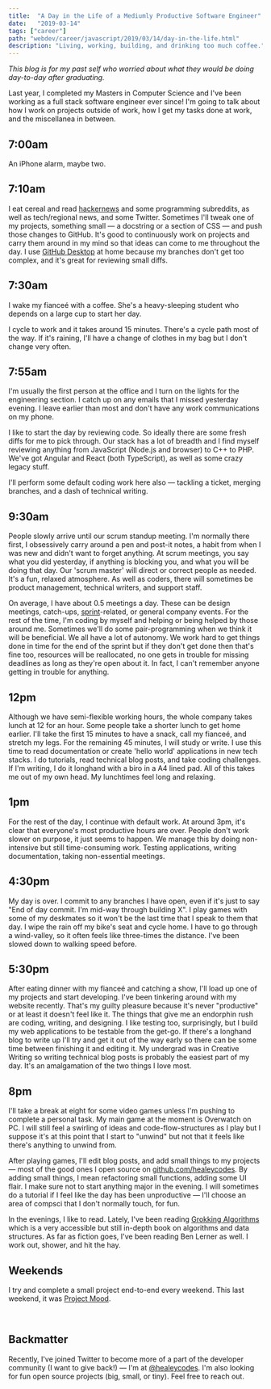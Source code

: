 ```yaml
---
title:  "A Day in the Life of a Mediumly Productive Software Engineer"
date:   "2019-03-14"
tags: ["career"]
path: "webdev/career/javascript/2019/03/14/day-in-the-life.html"
description: "Living, working, building, and drinking too much coffee."
---
```


*This blog is for my past self who worried about what they would be doing day-to-day after graduating.*

Last year, I completed my Masters in Computer Science and I've been working as a full stack software engineer ever since! I'm going to talk about how I work on projects outside of work, how I get my tasks done at work, and the miscellanea in between.



## 7:00am

An iPhone alarm, maybe two.

## 7:10am

I eat cereal and read [hackernews](https://news.ycombinator.com/) and some programming subreddits, as well as tech/regional news, and some Twitter. Sometimes I'll tweak one of my projects, something small — a docstring or a section of CSS — and push those changes to GitHub. It's good to continuously work on projects and carry them around in my mind so that ideas can come to me throughout the day. I use [GitHub Desktop](https://desktop.github.com/) at home because my branches don't get too complex, and it's great for reviewing small diffs.

## 7:30am

I wake my fianceé with a coffee. She's a heavy-sleeping student who depends on a large cup to start her day.

I cycle to work and it takes around 15 minutes. There's a cycle path most of the way. If it's raining, I'll have a change of clothes in my bag but I don't change very often.

## 7:55am

I'm usually the first person at the office and I turn on the lights for the engineering section. I catch up on any emails that I missed yesterday evening. I leave earlier than most and don't have any work communications on my phone.

I like to start the day by reviewing code. So ideally there are some fresh diffs for me to pick through. Our stack has a lot of breadth and I find myself reviewing anything from JavaScript (Node.js and browser) to C++ to PHP. We've got Angular and React (both TypeScript), as well as some crazy legacy stuff.

I'll perform some default coding work here also — tackling a ticket, merging branches, and a dash of technical writing.

## 9:30am

People slowly arrive until our scrum standup meeting. I'm normally there first, I obsessively carry around a pen and post-it notes, a habit from when I was new and didn't want to forget anything. At scrum meetings, you say what you did yesterday, if anything is blocking you, and what you will be doing that day. Our 'scrum master' will direct or correct people as needed. It's a fun, relaxed atmosphere. As well as coders, there will sometimes be product management, technical writers, and support staff.

On average, I have about 0.5 meetings a day. These can be design meetings, catch-ups, [sprint](https://en.wikipedia.org/wiki/Scrum_Sprint)-related, or general company events. For the rest of the time, I'm coding by myself and helping or being helped by those around me. Sometimes we'll do some pair-programming when we think it will be beneficial. We all have a lot of autonomy. We work hard to get things done in time for the end of the sprint but if they don't get done then that's fine too, resources will be reallocated, no one gets in trouble for missing deadlines as long as they're open about it. In fact, I can't remember anyone getting in trouble for anything.

## 12pm

Although we have semi-flexible working hours, the whole company takes lunch at 12 for an hour. Some people take a shorter lunch to get home earlier. I'll take the first 15 minutes to have a snack, call my fianceé, and stretch my legs. For the remaining 45 minutes, I will study or write. I use this time to read documentation or create 'hello world' applications in new tech stacks. I do tutorials, read technical blog posts, and take coding challenges. If I'm writing, I do it longhand with a biro in a A4 lined pad. All of this takes me out of my own head. My lunchtimes feel long and relaxing.

## 1pm

For the rest of the day, I continue with default work. At around 3pm, it's clear that everyone's most productive hours are over. People don't work slower on purpose, it just seems to happen. We manage this by doing non-intensive but still time-consuming work. Testing applications, writing documentation, taking non-essential meetings.

## 4:30pm

My day is over. I commit to any branches I have open, even if it's just to say "End of day commit. I'm mid-way through building X". I play games with some of my deskmates so it won't be the last time that I speak to them that day. I wipe the rain off my bike's seat and cycle home. I have to go through a wind-valley, so it often feels like three-times the distance. I've been slowed down to walking speed before.

## 5:30pm

After eating dinner with my fianceé and catching a show, I'll load up one of my projects and start developing. I've been tinkering around with my website recently. That's my guilty pleasure because it's never "productive" or at least it doesn't feel like it. The things that give me an endorphin rush are coding, writing, and designing. I like testing too, surprisingly, but I build my web applications to be testable from the get-go. If there's a longhand blog to write up I'll try and get it out of the way early so there can be some time between finishing it and editing it. My undergrad was in Creative Writing so writing technical blog posts is probably the easiest part of my day. It's an amalgamation of the two things I love most.

## 8pm

I'll take a break at eight for some video games unless I'm pushing to complete a personal task. My main game at the moment is Overwatch on PC. I will still feel a swirling of ideas and code-flow-structures as I play but I suppose it's at this point that I start to "unwind" but not that it feels like there's anything to unwind from.

After playing games, I'll edit blog posts, and add small things to my projects — most of the good ones I open source on [github.com/healeycodes](https://github.com/healeycodes). By adding small things, I mean refactoring small functions, adding some UI flair. I make sure not to start anything major in the evening. I will sometimes do a tutorial if I feel like the day has been unproductive — I'll choose an area of compsci that I don't normally touch, for fun.

In the evenings, I like to read. Lately, I've been reading [Grokking Algorithms](https://www.manning.com/books/grokking-algorithms) which is a very accessible but still in-depth book on algorithms and data structures. As far as fiction goes, I've been reading Ben Lerner as well. I work out, shower, and hit the hay.

## Weekends

I try and complete a small project end-to-end every weekend. This last weekend, it was [Project Mood](https://github.com/healeycodes/project-mood).

<br>

## Backmatter

Recently, I've joined Twitter to become more of a part of the developer community (I want to give back!) — I'm at [@healeycodes](https://twitter.com/healeycodes). I'm also looking for fun open source projects (big, small, or tiny). Feel free to reach out.
